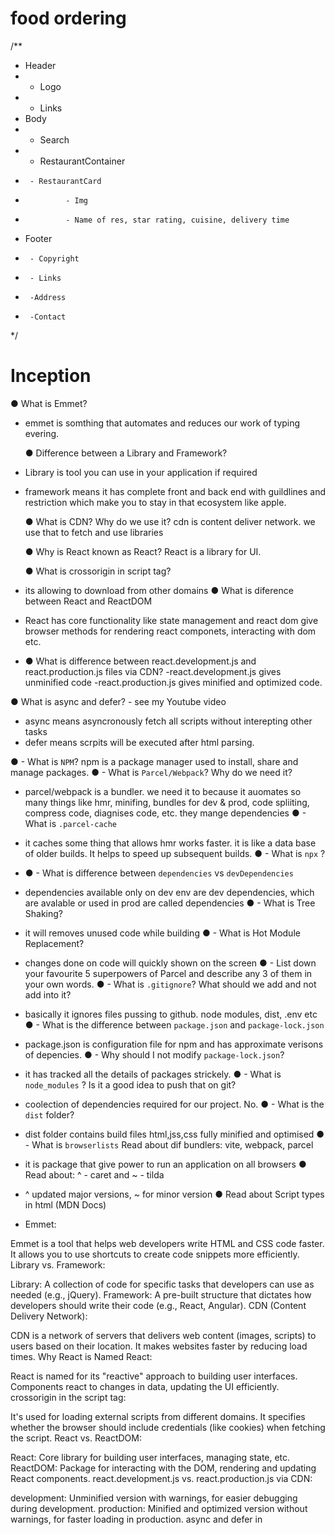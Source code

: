 # food ordering
/**
 * Header
 *  - Logo
 *  - Links
 * Body
 *  - Search
 *  - RestaurantContainer
 *      - RestaurantCard
 *              - Img
 *              - Name of res, star rating, cuisine, delivery time
 *  Footer
 *      - Copyright
 *      - Links
 *      -Address
 *      -Contact
 */

# Inception

● What is Emmet?

-   emmet is somthing that automates and reduces our work of typing evering.

    ● Difference between a Library and Framework?

-   Library is tool you can use in your application if required
-   framework means it has complete front and back end with guildlines and restriction which make you to stay in that ecosystem like apple.

    ● What is CDN? Why do we use it?
    cdn is content deliver network. we use that to fetch and use libraries

    ● Why is React known as React?
    React is a library for UI.

    ● What is crossorigin in script tag?

-   its allowing to download from other domains
    ● What is diference between React and ReactDOM
-   React has core functionality like state management and react dom give browser methods for rendering react componets, interacting with dom etc.
-   ● What is difference between react.development.js and react.production.js files via CDN?
    -react.development.js gives unminified code
    -react.production.js gives minified and optimized code.

● What is async and defer? - see my Youtube video

-   async means asyncronously fetch all scripts without interepting other tasks
-   defer means scrpits will be executed after html parsing.

● - What is `NPM`?
npm is a package manager used to install, share and manage packages.
● - What is `Parcel/Webpack`? Why do we need it?

-   parcel/webpack is a bundler. we need it to because it auomates so many things like hmr, minifing, bundles for dev & prod, code spliiting, compress code, diagnises code, etc. they mange dependencies
    ● - What is `.parcel-cache`
-   it caches some thing that allows hmr works faster. it is like a data base of older builds. It helps to speed up subsequent builds.
    ● - What is `npx` ?
-   ● - What is difference between `dependencies` vs `devDependencies`
-   dependencies available only on dev env are dev dependencies, which are avalable or used in prod are called dependencies
    ● - What is Tree Shaking?
-   it will removes unused code while building
    ● - What is Hot Module Replacement?
-   changes done on code will quickly shown on the screen
    ● - List down your favourite 5 superpowers of Parcel and describe any 3 of them in your
    own words.
    ● - What is `.gitignore`? What should we add and not add into it?
-   basically it ignores files pussing to github. node modules, dist, .env etc
    ● - What is the difference between `package.json` and `package-lock.json`
-   package.json is configuration file for npm and has approximate verisons of depencies.
    ● - Why should I not modify `package-lock.json`?
-   it has tracked all the details of packages strickely.
    ● - What is `node_modules` ? Is it a good idea to push that on git?
-   coolection of dependencies required for our project. No.
    ● - What is the `dist` folder?
-   dist folder contains build files html,jss,css fully minified and optimised
    ● - What is `browserlists`
    Read about dif bundlers: vite, webpack, parcel
-   it is package that give power to run an application on all browsers
    ● Read about: ^ - caret and ~ - tilda
-   ^ updated major versions, ~ for minor version
    ● Read about Script types in html (MDN Docs)

-   Emmet:

Emmet is a tool that helps web developers write HTML and CSS code faster. It allows you to use shortcuts to create code snippets more efficiently.
Library vs. Framework:

Library: A collection of code for specific tasks that developers can use as needed (e.g., jQuery).
Framework: A pre-built structure that dictates how developers should write their code (e.g., React, Angular).
CDN (Content Delivery Network):

CDN is a network of servers that delivers web content (images, scripts) to users based on their location. It makes websites faster by reducing load times.
Why React is Named React:

React is named for its "reactive" approach to building user interfaces. Components react to changes in data, updating the UI efficiently.
crossorigin in the script tag:

It's used for loading external scripts from different domains. It specifies whether the browser should include credentials (like cookies) when fetching the script.
React vs. ReactDOM:

React: Core library for building user interfaces, managing state, etc.
ReactDOM: Package for interacting with the DOM, rendering and updating React components.
react.development.js vs. react.production.js via CDN:

development: Unminified version with warnings, for easier debugging during development.
production: Minified and optimized version without warnings, for faster loading in production.
async and defer in <script> tag:

async: Downloads script asynchronously and executes it as soon as it's downloaded.
defer: Downloads script asynchronously but waits to execute until the HTML document is fully parsed.

Certainly! Let's go through each question:

What is NPM?

NPM stands for Node Package Manager. It is a package manager for JavaScript and Node.js, used to install, share, and manage packages or libraries of code.
What is Parcel/Webpack? Why do we need it?

Parcel and Webpack are bundlers, tools that take your source code, including styles, scripts, and assets, and package them together for the browser. They help manage dependencies, optimize code, and enable features like code splitting.
What is .parcel-cache?

The .parcel-cache directory is created by Parcel and stores cached data to speed up subsequent builds. It can be safely deleted to clear the cache.
What is npx?

npx is a tool that comes with NPM and is used to execute packages from the NPM registry. It is particularly useful for running binaries of packages without installing them globally.
Difference between dependencies vs devDependencies:

dependencies: Packages required for the application to run in production.
devDependencies: Packages used for development and testing, not necessary for the production build.
What is Tree Shaking?

Tree Shaking: It's a technique used by bundlers to eliminate dead code (unused exports) from the final bundle, reducing its size.
What is Hot Module Replacement?

Hot Module Replacement (HMR): It's a feature that allows the replacement of modules in an application without a full page refresh. It speeds up development by preserving the application state.
List down your favorite 5 superpowers of Parcel and describe any 3 of them in your own words:

Parcel's superpowers include zero-config setup, automatic dependency resolution, blazing fast speed, hot module replacement, and support for various file types.
What is .gitignore? What should we add and not add into it?

.gitignore is a file that specifies intentionally untracked files to be ignored by Git. It should include files like logs, build artifacts, and sensitive information. It should not include essential configuration files or files required for the project.
Difference between package.json and package-lock.json:

package.json: Describes the project and its dependencies. It includes metadata and high-level information about the project.
package-lock.json: Locks down the version of each package's dependencies, ensuring consistent installations across different environments.
Why should I not modify package-lock.json?

package-lock.json is automatically generated and managed by NPM. Modifying it directly is not recommended, as it could lead to dependency conflicts and inconsistencies.
What is node_modules? Is it a good idea to push that on git?

node_modules is a directory where NPM installs project dependencies. It's generally not a good idea to push it to Git, as it can be large and is easily regenerated using npm install based on the package.json and package-lock.json.
What is the dist folder?

The dist folder (short for distribution) contains the distribution-ready files, often the minified and optimized version of the source code. It is what is deployed to a production environment.
What is browserslist?

browserslist is a configuration file used by tools like Autoprefixer and Babel to determine which browser versions to support when transpiling and prefixing CSS and JavaScript code.
Read about different bundlers: Vite, Webpack, Parcel.

These are popular JavaScript bundlers that help manage and optimize web application code. They have different features and configurations suited to different use cases.
Read about ^ (caret) and ~ (tilde).

These are versioning prefixes used in package.json. ^ allows updates for compatible versions, while ~ allows only patch updates.
Read about Script types in HTML.

Script types in HTML include text/javascript (default), module (for ECMAScript modules), and type="text/babel" (for Babel-processed scripts). They define how the browser should interpret the script content.

# 3.Laying the foundation

● What is JSX?

-   JSX is html like syntax which will converted in to react element before rendering.
    ● Superpowers of JSX
-   readability, can use javascript inside jsx,
    ● Role of type attribute in script tag? What options can I use there?
-   it tells the media type in script tag. text/javascript , text/jsx , module , import map, etc.,
    ● {TitleComponent} vs {<TitleComponent/>} vs {<TitleComponent></TitleComponent>} in JSX
-   all are same

Let's go through each question and statement:

1. **Is JSX mandatory for React?**
   - No, JSX is not mandatory for React, but it is a recommended and widely used syntax. JSX provides a concise and expressive syntax for defining React elements.

2. **Is ES6 mandatory for React?**
   - No, ES6 is not mandatory for React, but it is highly recommended. Many features of ES6, such as arrow functions, destructuring assignment, and classes, can make your React code more concise and readable.

3. **`{TitleComponent}` vs `{<TitleComponent/>}` vs `{<TitleComponent></TitleComponent>}` in JSX**
   - All three forms are valid in JSX, and they essentially render the same React component. The first form `{TitleComponent}` is typically used when you want to reference a component without rendering it. The second and third forms `{<TitleComponent/>}` and `{<TitleComponent></TitleComponent>}` are equivalent and explicitly render the `TitleComponent`.

4. **How can I write comments in JSX?**
   - In JSX, you can write comments using `{/* */}`. For example: `{/* This is a comment */}`.

5. **What is `<React.Fragment></React.Fragment>` and `<> </>`?**
   - Both `<React.Fragment></React.Fragment>` and `<> </>` are used to wrap multiple elements in JSX without introducing an extra parent element into the DOM. The shorthand `<> </>` is introduced in React 16 as a more concise way of writing fragments.

6. **What is Virtual DOM?**
   - The Virtual DOM is a concept in React where a lightweight copy of the actual DOM is created. React components update the Virtual DOM first, and then React calculates the most efficient way to update the real DOM based on the changes in the Virtual DOM. This process helps improve performance by minimizing direct manipulation of the actual DOM.

7. **What is Reconciliation in React?**
   - Reconciliation in React is the process of updating the Virtual DOM and determining the most efficient way to update the real DOM to reflect the changes in the component tree. React's reconciliation algorithm optimizes updates and ensures that only the necessary changes are made to the DOM.

8. **What is React Fiber?**
   - React Fiber is a reimplementation of React's core algorithm for rendering UI elements. It was introduced to improve the performance and responsiveness of React applications, especially in handling large and complex component trees. React Fiber enables better control over the timing and prioritization of updates.

9. **Why do we need keys in React? When do we need keys in React?**
   - Keys in React are used to uniquely identify elements in a list, and they help React efficiently update and reorder elements during the reconciliation process. Keys are needed when you have dynamic lists of elements, and they assist React in determining which items have changed, been added, or been removed.

10. **Can we use the index as keys in React?**
   - Yes, you can use the index as keys, but it should be done with caution. It is generally recommended to use a unique identifier as a key whenever possible. Using the index as a key might lead to issues when the order of the list items changes, and React might not accurately identify updates.

11. **What is props in React? Ways to pass props.**
   - Props (short for properties) in React are used to pass data from a parent component to a child component. Props are immutable, and they allow components to communicate and share data. Props can be passed in two ways:
     - Directly in the JSX as attributes, like `<MyComponent name="John" />`.
     - Through the spread operator, like `<MyComponent {...props} />`, where `props` is an object containing key-value pairs.

12. **What is a Config Driven UI?**
   - A Config Driven UI is an approach where the configuration for the user interface is defined externally (usually on the server or in a configuration file) rather than hardcoding it in the client-side code. This allows for more dynamic and customizable user interfaces, and changes can be made without modifying the codebase.
Let's go through each question:

1. **Difference between Named Export, Default Export, and `* as` Export:**
   - **Named Export:** When you use named exports, you explicitly export multiple variables, functions, or classes from a module. For example:
     ```javascript
     // module.js
     export const variable1 = 'value1';
     export function func1() { /* ... */ }
     ```

   - **Default Export:** Default export is used when a module exports only one value, and it doesn't need to be named when imported. There can be only one default export per module. For example:
     ```javascript
     // module.js
     const defaultExport = 'default value';
     export default defaultExport;
     ```

   - **`* as` Export (Namespace Import):** It allows you to import all exports from a module as properties of an object. For example:
     ```javascript
     // module.js
     export const variable2 = 'value2';
     export function func2() { /* ... */ }
     ```

     ```javascript
     // anotherModule.js
     import * as moduleExports from './module';
     console.log(moduleExports.variable2); // Accessing the exported variable
     ```

2. **Importance of config.js file:**
   - A `config.js` file is often used to centralize configuration settings for an application. It allows you to store settings, API keys, environment-specific variables, and other configurations in one place. This makes it easier to manage and update configuration options across different parts of your application. Additionally, having a dedicated configuration file can improve the maintainability of your code and make it more modular.

3. **React Hooks:**
   - React Hooks are functions that enable functional components to use state, lifecycle methods, and other React features that were previously only available in class components. Hooks were introduced in React 16.8 to provide a more direct and predictable way to work with stateful logic in functional components.

4. **Why do we need a `useState` Hook:**
   - The `useState` Hook is used in functional components to add state to them. Before the introduction of Hooks, state management was primarily done in class components. With `useState`, functional components can now have local state variables, and changes to these variables trigger a re-render of the component. It allows functional components to manage and respond to changes in state, making them more powerful and equivalent to class components in terms of state management.

Keep in mind that hooks, including `useState`, should always be used at the top level of your functional components and should not be used conditionally or in loops. This ensures that the order of hooks is consistent across renders, enabling React to correctly preserve the state between re-renders.



# Config driven UI -
